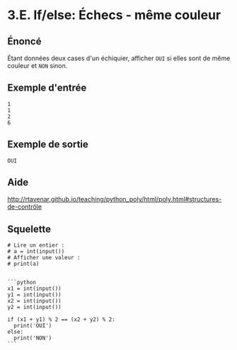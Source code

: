 # 3.E. If/else: Échecs - même couleur

## **Énoncé**

Étant données deux cases d'un échiquier, afficher `OUI` si elles sont de même couleur et `NON` sinon.



## **Exemple d'entrée**

```
1
1
2
6
```

## **Exemple de sortie**

```
OUI
```

## Aide

http://rtavenar.github.io/teaching/python_poly/html/poly.html#structures-de-contrôle

## Squelette

```{code-cell} python
# Lire un entier :
# a = int(input())
# Afficher une valeur :
# print(a)
```

````{dropdown} Proposition de solution

```python
x1 = int(input())
y1 = int(input())
x2 = int(input())
y2 = int(input())

if (x1 + y1) % 2 == (x2 + y2) % 2:
  print('OUI')
else:
  print('NON')
```
````
